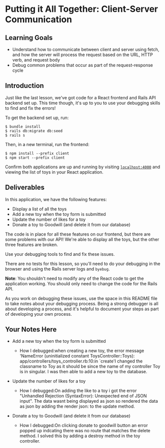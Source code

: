 # Putting it All Together: Client-Server Communication

## Learning Goals

- Understand how to communicate between client and server using fetch, and how
  the server will process the request based on the URL, HTTP verb, and request
  body
- Debug common problems that occur as part of the request-response cycle

## Introduction

Just like the last lesson, we've got code for a React frontend and Rails API
backend set up. This time though, it's up to you to use your debugging skills to
find and fix the errors!

To get the backend set up, run:

```console
$ bundle install
$ rails db:migrate db:seed
$ rails s
```

Then, in a new terminal, run the frontend:

```console
$ npm install --prefix client
$ npm start --prefix client
```

Confirm both applications are up and running by visiting
[`localhost:4000`](http://localhost:4000) and viewing the list of toys in your
React application.

## Deliverables

In this application, we have the following features:

- Display a list of all the toys
- Add a new toy when the toy form is submitted
- Update the number of likes for a toy
- Donate a toy to Goodwill (and delete it from our database)

The code is in place for all these features on our frontend, but there are some
problems with our API! We're able to display all the toys, but the other three
features are broken.

Use your debugging tools to find and fix these issues.

There are no tests for this lesson, so you'll need to do your debugging in the
browser and using the Rails server logs and `byebug`.

**Note**: You shouldn't need to modify any of the React code to get the
application working. You should only need to change the code for the Rails API.

As you work on debugging these issues, use the space in this README file to take
notes about your debugging process. Being a strong debugger is all about
developing a process, and it's helpful to document your steps as part of
developing your own process.

## Your Notes Here

- Add a new toy when the toy form is submitted

  - How I debugged:when creating a new toy, the error message 'NameError (uninitialized constant ToysController::Toys): app/controllers/toys_controller.rb:10:in `create'I changed the classname to Toy as it should be since the name of my controller Toy is in singular. I was then able to add a new toy to the database.

- Update the number of likes for a toy

  - How I debugged:On adding the like to a toy i got the error "Unhandled Rejection (SyntaxError): Unexpected end of JSON input". The data wasnt being displayed as json so rendered the data as json by adding the render json: to the update method.

- Donate a toy to Goodwill (and delete it from our database)

  - How I debugged:On clicking donate to goodwill button an error popped up indcating there was no route that matches the delete method. I solved this by adding a destroy method in the toy controller.
